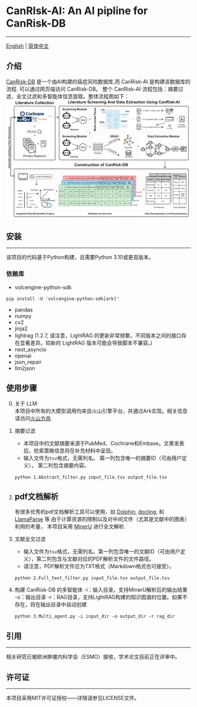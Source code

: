 # CanRIsk-AI: An AI pipline for CanRisk-DB

---

[English](./README.md) | [简体中文](./README_zh.md)

## 介绍

[CanRisk-DB](https://www.canrisk-ai.com/) 是一个由AI构建的癌症风险数据库,而 CanRisk-AI 是构建该数据库的流程.
可以通过网页端访问 CanRisk-DB。 整个 CanRisk-AI 流程包括：摘要过滤，全文过滤和多智能体信息提取。整体流程图如下：
![img.png](imgs/img.png)

## 安装

---
该项目的代码基于Python构建，且需要Python 3.10或更高版本。

### 依赖库

- volcengine-python-sdk

```
pip install -U 'volcengine-python-sdk[ark]'
```

- pandas
- numpy
- cv2
- jinja2
- lightrag (1.2.7, 请注意，LightRAG 的更新非常频繁，不同版本之间的接口存在显著差异。较新的 LightRAG
  版本可能会导致脚本不兼容。)
- nest_asyncio
- openai
- json_repair
- llm2json

## 使用步骤

0. 关于 LLM  
   本项目中所有的大模型调用均来自火山引擎平台，并通过Ark实现。相关信息请访问[火山方舟](https://www.volcengine.com/product/ark).

1. 摘要过滤
    - 本项目中的文献摘要来源于PubMed、Cochrane和Embase。文章发表后，检索策略信息将在补充材料中呈现。
    - 输入文件为`tsv`格式，无需列名。
      第一列包含唯一的摘要ID（可由用户定义），
      第二列包含摘要内容。
   ```shell
   python 1.Abstract_filter.py input_file.tsv output_file.tsv
   ```

2. pdf文档解析
    -
    有很多优秀的pdf文档解析工具可以使用，如 [Dolphin](https://github.com/bytedance/Dolphin), [docling](https://github.com/docling-project/docling),
    和 [LlamaParse](https://cloud.llamaindex.ai/) 等.由于计算资源的限制以及对中间文件（尤其是文献中的图表）利用的考量，
    本项目采用 [MinerU](https://github.com/opendatalab/MinerU) 进行全文解析.

3. 文献全文过滤
    - 输入文件为`tsv`格式，无需列名。第一列包含唯一的文献ID（可由用户定义），第二列包含与文献对应的PDF解析文件的文件路径。
    - 请注意，PDF解析文件应为TXT格式（Markdown格式也可接受）。
   ```shell
   python 2.Full_text_filter.py input_file.tsv output_file.tsv
   ```

4. 构建 CanRisk-DB 的多智能体
   -i：输入目录，支持MinerU解析后的输出结果
   -o：输出目录
   -r：RAG目录，支持LightRAG构建的知识图谱的位置。如果不存在，将在输出目录中自动创建
   ```shell
   python 3.Multi_agent.py -i input_dir -o output_dir -r rag_dir
   ```

## 引用

--- 
相关研究已被欧洲肿瘤内科学会（ESMO）接收，学术论文目前正在评审中。

## 许可证

---
本项目采用MIT许可证授权——详情请参见LICENSE文件。

